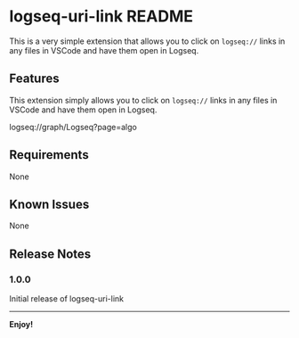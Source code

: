 # logseq-uri-link README

This is a very simple extension that allows you to click on `logseq://` links in any files in VSCode and have them open in Logseq.

## Features

This extension simply allows you to click on `logseq://` links in any files in VSCode and have them open in Logseq.

logseq://graph/Logseq?page=algo

## Requirements

None

## Known Issues

None

## Release Notes

### 1.0.0

Initial release of logseq-uri-link

---

**Enjoy!**
